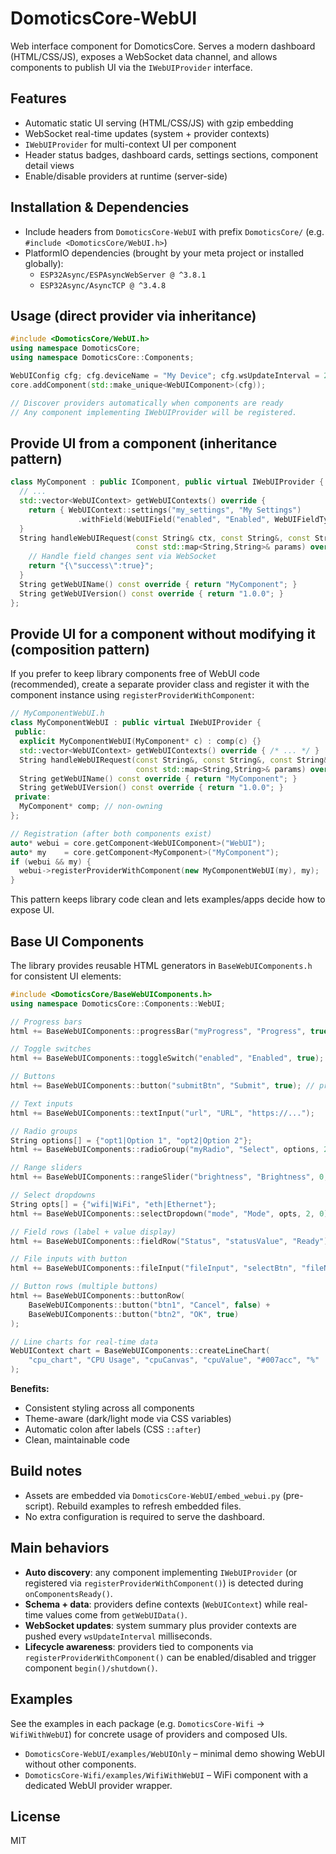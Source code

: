 # DomoticsCore-WebUI

Web interface component for DomoticsCore. Serves a modern dashboard (HTML/CSS/JS), exposes a WebSocket data channel, and allows components to publish UI via the `IWebUIProvider` interface.

## Features

- Automatic static UI serving (HTML/CSS/JS) with gzip embedding
- WebSocket real-time updates (system + provider contexts)
- `IWebUIProvider` for multi-context UI per component
- Header status badges, dashboard cards, settings sections, component detail views
- Enable/disable providers at runtime (server-side)

## Installation & Dependencies

- Include headers from `DomoticsCore-WebUI` with prefix `DomoticsCore/` (e.g. `#include <DomoticsCore/WebUI.h>`)
- PlatformIO dependencies (brought by your meta project or installed globally):
  - `ESP32Async/ESPAsyncWebServer @ ^3.8.1`
  - `ESP32Async/AsyncTCP @ ^3.4.8`

## Usage (direct provider via inheritance)

```cpp
#include <DomoticsCore/WebUI.h>
using namespace DomoticsCore;
using namespace DomoticsCore::Components;

WebUIConfig cfg; cfg.deviceName = "My Device"; cfg.wsUpdateInterval = 2000;
core.addComponent(std::make_unique<WebUIComponent>(cfg));

// Discover providers automatically when components are ready
// Any component implementing IWebUIProvider will be registered.
```

## Provide UI from a component (inheritance pattern)

```cpp
class MyComponent : public IComponent, public virtual IWebUIProvider {
  // ...
  std::vector<WebUIContext> getWebUIContexts() override {
    return { WebUIContext::settings("my_settings", "My Settings")
               .withField(WebUIField("enabled", "Enabled", WebUIFieldType::Boolean, "true")) };
  }
  String handleWebUIRequest(const String& ctx, const String&, const String& method,
                            const std::map<String,String>& params) override {
    // Handle field changes sent via WebSocket
    return "{\"success\":true}";
  }
  String getWebUIName() const override { return "MyComponent"; }
  String getWebUIVersion() const override { return "1.0.0"; }
};
```

## Provide UI for a component without modifying it (composition pattern)

If you prefer to keep library components free of WebUI code (recommended), create a separate provider class and register it with the component instance using `registerProviderWithComponent`:

```cpp
// MyComponentWebUI.h
class MyComponentWebUI : public virtual IWebUIProvider {
 public:
  explicit MyComponentWebUI(MyComponent* c) : comp(c) {}
  std::vector<WebUIContext> getWebUIContexts() override { /* ... */ }
  String handleWebUIRequest(const String&, const String&, const String& method,
                            const std::map<String,String>& params) override { /* ... */ }
  String getWebUIName() const override { return "MyComponent"; }
  String getWebUIVersion() const override { return "1.0.0"; }
 private:
  MyComponent* comp; // non-owning
};

// Registration (after both components exist)
auto* webui = core.getComponent<WebUIComponent>("WebUI");
auto* my    = core.getComponent<MyComponent>("MyComponent");
if (webui && my) {
  webui->registerProviderWithComponent(new MyComponentWebUI(my), my);
}
```

This pattern keeps library code clean and lets examples/apps decide how to expose UI.

## Base UI Components

The library provides reusable HTML generators in `BaseWebUIComponents.h` for consistent UI elements:

```cpp
#include <DomoticsCore/BaseWebUIComponents.h>
using namespace DomoticsCore::Components::WebUI;

// Progress bars
html += BaseWebUIComponents::progressBar("myProgress", "Progress", true);

// Toggle switches  
html += BaseWebUIComponents::toggleSwitch("enabled", "Enabled", true);

// Buttons
html += BaseWebUIComponents::button("submitBtn", "Submit", true); // primary style

// Text inputs
html += BaseWebUIComponents::textInput("url", "URL", "https://...");

// Radio groups
String options[] = {"opt1|Option 1", "opt2|Option 2"};
html += BaseWebUIComponents::radioGroup("myRadio", "Select", options, 2, 0);

// Range sliders
html += BaseWebUIComponents::rangeSlider("brightness", "Brightness", 0, 255, 128);

// Select dropdowns
String opts[] = {"wifi|WiFi", "eth|Ethernet"};
html += BaseWebUIComponents::selectDropdown("mode", "Mode", opts, 2, 0);

// Field rows (label + value display)
html += BaseWebUIComponents::fieldRow("Status", "statusValue", "Ready");

// File inputs with button
html += BaseWebUIComponents::fileInput("fileInput", "selectBtn", "fileName", "Select File");

// Button rows (multiple buttons)
html += BaseWebUIComponents::buttonRow(
    BaseWebUIComponents::button("btn1", "Cancel", false) +
    BaseWebUIComponents::button("btn2", "OK", true)
);

// Line charts for real-time data
WebUIContext chart = BaseWebUIComponents::createLineChart(
    "cpu_chart", "CPU Usage", "cpuCanvas", "cpuValue", "#007acc", "%"
);
```

**Benefits:**
- Consistent styling across all components
- Theme-aware (dark/light mode via CSS variables)
- Automatic colon after labels (CSS `::after`)
- Clean, maintainable code

## Build notes

- Assets are embedded via `DomoticsCore-WebUI/embed_webui.py` (pre-script). Rebuild examples to refresh embedded files.
- No extra configuration is required to serve the dashboard.

## Main behaviors

- **Auto discovery**: any component implementing `IWebUIProvider` (or registered via `registerProviderWithComponent()`) is detected during `onComponentsReady()`.
- **Schema + data**: providers define contexts (`WebUIContext`) while real-time values come from `getWebUIData()`.
- **WebSocket updates**: system summary plus provider contexts are pushed every `wsUpdateInterval` milliseconds.
- **Lifecycle awareness**: providers tied to components via `registerProviderWithComponent()` can be enabled/disabled and trigger component `begin()/shutdown()`.

## Examples

See the examples in each package (e.g. `DomoticsCore-Wifi` → `WifiWithWebUI`) for concrete usage of providers and composed UIs.
- `DomoticsCore-WebUI/examples/WebUIOnly` – minimal demo showing WebUI without other components.
- `DomoticsCore-Wifi/examples/WifiWithWebUI` – WiFi component with a dedicated WebUI provider wrapper.

## License

MIT
